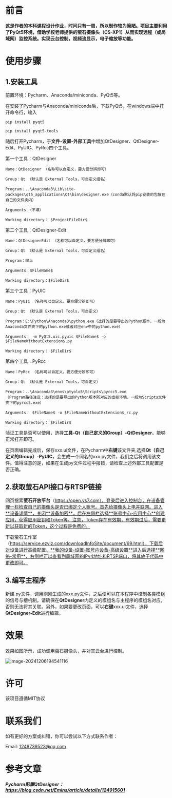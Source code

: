 

# 前言

**这是作者的本科课程设计作业，时间只有一周，所以制作较为简陋。项目主要利用了PyQt5环境，借助学校老师提供的萤石摄像头（CS-XP1）从而实现远程（或局域网）监控系统。实现云台控制，视频流显示，电子缩放等功能。**

# 使用步骤

## 1.安装工具

前置环境：Pycharm、Anaconda/miniconda、PyQt5等。

在安装了Pycharm与Anaconda/miniconda后，下载PyQt5，在windows端中打开命令行，输入

```
pip install pyqt5

pip install pyqt5-tools
```

随后打开Pycharm，于**文件-设置-外部工具**中增加QtDesigner、QtDesigner-Edit、PyUIC、PyRcc四个工具。

第一个工具：QtDesigner

```
Name：QtDesigner （名称可以自定义，要方便分辨即可）

Group：Qt （默认是 External Tools，可自定义组名）

Program：..\Anaconda3\Lib\site-packages\qt5_applications\Qt\bin\designer.exe（conda默认将pip安装的包放在自己的文件夹内）

Arguments：（不填）

Working directory： $ProjectFileDir$
```

第二个工具：QtDesigner-Edit

```
Name：QtDesignerEdit （名称可以自定义，要方便分辨即可）

Group：Qt （默认是 External Tools，可自定义组名）

Program：同上

Arguments：$FileName$

Working directory：$FileDir$
```

第三个工具：PyUIC

```
Name：PyUIC （名称可以自定义，要方便分辨即可）

Group：Qt （默认是 External Tools，可自定义）

Program：E:\Python\Anaconda3\python.exe（选择的是要导出的Python版本，一般为Anaconda文件夹下的python.exe或者对应env中的python.exe）

Arguments： -m PyQt5.uic.pyuic $FileName$ -o $FileNameWithoutExtension$.py

Working directory： $FileDir$
```

第四个工具：PyRcc

```
Name：PyRcc （名称可以自定义，要方便分辨即可）

Group：Qt （默认是 External Tools，可自定义）

Program：..\Anaconda3\envs\ptyolo5\Scripts\pyrcc5.exe
（Program路径注意：选择的是要导出的Python版本所对应的虚拟环境，一般为Scripts文件夹下的pyrcc5.exe）

Arguments： $FileName$ -o $FileNameWithoutExtension$_rc.py

Working directory： $FileDir$
```

验证工具是否可以使用，选择**工具-Qt（自己定义的Group）-QtDesigner**。能够正常打开即可。

在页面编辑完成后，保存xxx.ui文件，在Pycharm中**右键**该文件夹,选择**Qt（自己定义的Group）-PyUIC**，会生成一个同名的xxx.py文件，我们之后将调用该文件。值得注意的是，如果在生成py文件过程中报错，请检查上述外部工具配置是否正确。

## 2.获取萤石API接口与RTSP链接

网页搜索**萤石开放平台**（https://open.ys7.com），登录后进入控制台，在设备管理一栏检查自己的摄像头是否已绑定个人账号。首先给摄像头上电并联网。进入**设备详情**，关闭**设备加密**，后在左侧栏选择**账号中心-应用中心**创建应用，获得应用密钥和Token等。注意，Token存在有效期，有效期过后，需要更新以获取新的Token，这个过程是免费的。

下载萤石工作室（https://service.ezviz.com/downloadInfoSite/document/69.html），下载后对设备进行高级配置。**我的设备-设置-账号内设备-高级设置**进入后选择**网络-常用**，右侧栏可以查看到局域网的IPv4地址和RTSP端口，将其放于代码中更改即可。

## 3.编写主程序

新建.py文件，调用刚刚生成的xxx.py文件，之后便可以在本程序中控制各类模组的信号与槽机制。请确保在**QtDesigner**内定义的模组名与主程序的模组名对应，否则无法将其关联。另外，如果要更改页面，可以**右键**xxx.ui文件，选择**QtDesigner-Edit**进行编辑。

# 效果

效果如图所示，成功调用萤石摄像头，并对其云台进行控制。

![image-20241206194541116](F:\work\Univesity\大四\大四上\课设\picture_01.png)

# 许可

该项目遵循MIT协议

# 联系我们

如有更好的方案或纠错，你可以尝试以下方式联系作者：

Email: [1248739523@qq.com](mailto:1248739523@qq.com)

# 参考文章

##### Pycharm配置QtDesigner：https://blog.csdn.net/Emins/article/details/124915601